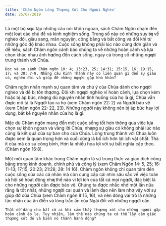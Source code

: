 ```yaml
---
title: 'Châm Ngôn Lõng Thƣơng Xót Cho Ngƣời Nghèo'
date: 25/07/2019
---
```


Là một bộ sƣu tập những câu nói khôn ngoan, sách Châm Ngôn chạm đến một loạt các chủ đề và kinh nghiệm sống. Trong số này có những suy tƣ về nghèo đói, giàu sang, mãn nguyện, công bằng và bất công và đôi khi từ những góc độ khác nhau. Cuộc sống không phải lúc nào cũng đơn giản và dễ hiểu, sách Châm ngôn cảnh báo chúng ta về những hoàn cảnh và lựa chọn khác nhau ảnh hƣởng đến cách sống, ngay cả trong số những ngƣời trung thành với Chúa.

`Đọc và so sánh Châm ngôn 10: 4; 13:23, 25; 14:31; 15:15, 16; 19:15, 17; và 30: 7-9. Những câu Kinh Thánh này có liên quan gì đến sự giàu có, nghèo đói và giúp đỡ những ngƣời gặp khó khăn?`

Châm ngôn nhấn mạnh sự quan tâm và chú ý của Chúa dành cho ngƣời nghèo và dễ bị tổn thƣơng. Đôi khi ngƣời nghèo vì hoàn cảnh, lựa chọn kém hoặc bị áp bức, nhƣng dù nguyên nhân tình huống của họ là gì, Chúa vẫn đƣợc mô tả là Ngƣời tạo ra họ (xem Châm ngôn 22: 2) và Ngƣời bảo vệ (xem Châm ngôn 22: 22, 23). Những ngƣời này không nên bị áp bức hay lợi dụng, bất kể nguyên nhân của họ là gì.

Mặc dù Châm ngôn mang đến một cuộc sống tốt hơn thông qua việc lựa chọn sự khôn ngoan và vâng lời Chúa, nhƣng sự giàu có không phải lúc nào cũng là kết quả của sự ban cho của Chúa. Lòng trung thành với Chúa luôn đƣợc xem là quan trọng hơn và cuối cùng là bổ ích hơn lợi ích vật chất: Thà ít của mà có sự công bình, Hơn là nhiều hoa lợi với sự bất nghĩa cặp theo. (Châm ngôn 16:8).

Một mối quan tâm khác trong Châm ngôn là sự trung thực và giao dịch công bằng trong kinh doanh, chính phủ và công lý (xem Châm Ngôn 14: 5, 25; 16: 11-13; 17:15; 20:23; 21:28; 28: 14 16). Châm ngôn không chỉ quan tâm đến cuộc sống của các cá nhân mà còn cung cấp cái nhìn sâu sắc về việc toàn xã hội sẽ hoạt động nhƣ thế nào vì lợi ích của tất cả mọi ngƣời, đặc biệt là cho những ngƣời cần đƣợc bảo vệ. Chúng ta đƣợc nhắc nhở một lần nữa rằng là tốt nhất, những ngƣời cai quản và lãnh đạo nên làm nhƣ vậy với sự giúp đỡ của Chúa (xem Châm ngôn 8:15, 16), và nên đóng vai trò là những tác nhân của ân điển và lòng trắc ẩn của Ngài đối với những ngƣời cần.

`Thật dễ dàng cho bất cứ ai khi cảm thấy thƣơng xót cho những ngƣời gặp hoàn cảnh éo le. Tuy nhiên, làm thế nào chúng ta có thể lấy cảm giác thƣơng xót đó và biến nó thành hành động?`